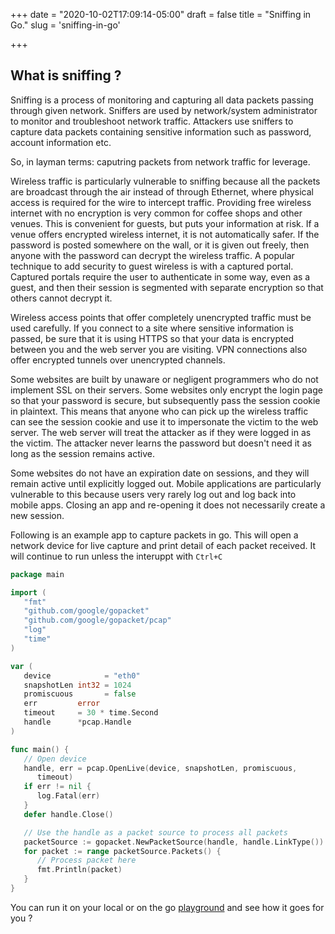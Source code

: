 +++
date = "2020-10-02T17:09:14-05:00"
draft = false
title = "Sniffing in Go."
slug = 'sniffing-in-go'

+++

## What is sniffing ?

Sniffing is a process of monitoring and capturing all data packets passing through given network. Sniffers are used by network/system administrator to monitor and troubleshoot network traffic. Attackers use sniffers to capture data packets containing sensitive information such as password, account information etc.

So, in layman terms: caputring packets from network traffic for leverage.

Wireless traffic is particularly vulnerable to sniffing because all the packets are broadcast through the air instead of through Ethernet, where physical access is required for the wire to intercept traffic. Providing free wireless internet with no encryption is very common for coffee shops and other venues. This is convenient for guests, but puts your information at risk. If a venue offers encrypted wireless internet, it is not automatically safer. If the password is posted somewhere on the wall, or it is given out freely, then anyone with the password can decrypt the wireless traffic. A popular technique to add security to guest wireless is with a captured portal. Captured portals require the user to authenticate in some way, even as a guest, and then their session is segmented with separate encryption so that others cannot decrypt it.

Wireless access points that offer completely unencrypted traffic must be used carefully. If you connect to a site where sensitive information is passed, be sure that it is using HTTPS so that your data is encrypted between you and the web server you are visiting. VPN connections also offer encrypted tunnels over unencrypted channels.

Some websites are built by unaware or negligent programmers who do not implement SSL on their servers. Some websites only encrypt the login page so that your password is secure, but subsequently pass the session cookie in plaintext. This means that anyone who can pick up the wireless traffic can see the session cookie and use it to impersonate the victim to the web server. The web server will treat the attacker as if they were logged in as the victim. The attacker never learns the password but doesn't need it as long as the session remains active.

Some websites do not have an expiration date on sessions, and they will remain active until explicitly logged out. Mobile applications are particularly vulnerable to this because users very rarely log out and log back into mobile apps. Closing an app and re-opening it does not necessarily create a new session.

Following is an example app to capture packets in go. This will open a network device for live capture and print detail of each packet received. It will continue to run unless the interuppt with `Ctrl+C`
```go
package main

import (
   "fmt"
   "github.com/google/gopacket"
   "github.com/google/gopacket/pcap"
   "log"
   "time"
)

var (
   device            = "eth0"
   snapshotLen int32 = 1024
   promiscuous       = false
   err         error
   timeout     = 30 * time.Second
   handle      *pcap.Handle
)

func main() {
   // Open device
   handle, err = pcap.OpenLive(device, snapshotLen, promiscuous,  
      timeout)
   if err != nil {
      log.Fatal(err)
   }
   defer handle.Close()

   // Use the handle as a packet source to process all packets
   packetSource := gopacket.NewPacketSource(handle, handle.LinkType())
   for packet := range packetSource.Packets() {
      // Process packet here
      fmt.Println(packet)
   }
}
```
You can run it on your local or on the go [playground](https://play.golang.org/) and see how it goes for you ?